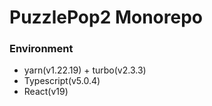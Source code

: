 # PuzzlePop2 Monorepo

### Environment

- yarn(v1.22.19) + turbo(v2.3.3)
- Typescript(v5.0.4)
- React(v19)
